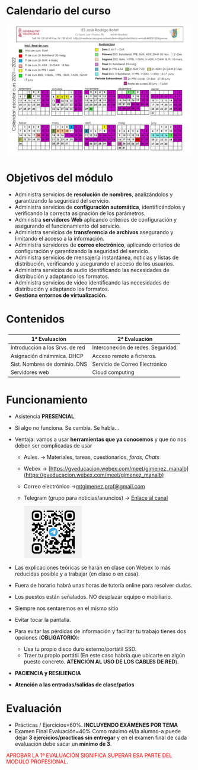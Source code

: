 Calendario del curso
===============
![Calendario IES Botet Curso 2021-22](img/CALENDARI2021-22WEB.png "Calendario IES Botet Curso 2021-22")

Objetivos del módulo
===============
+ Administra servicios de **resolución de nombres**, analizándolos y garantizando la seguridad del servicio.
+ Administra servicios de **configuración automática**, identificándolos y verificando la correcta asignación de los parámetros.
+ Administra **servidores Web** aplicando criterios de configuración y asegurando el funcionamiento del servicio.
+ Administra servicios de **transferencia de archivos** asegurando y limitando el acceso a la información.
+ Administra servidores de **correo electrónico**, aplicando criterios de configuración y garantizando la seguridad del servicio.
+ Administra servicios de mensajería instantánea, noticias y listas de distribución, verificando y asegurando el acceso de los usuarios.
+ Administra servicios de audio identificando las necesidades de distribución y adaptando los formatos.
+ Administra servicios de vídeo identificando las necesidades de distribución y adaptando los formatos.
+ **Gestiona entornos de virtualización.**

Contenidos
===============

<table style=" margin-left: auto;margin-right: auto;padding:5px; border:1;">
    <thead>
        <tr>
            <th>1ª Evaluación</th>
            <th>2ª Evaluación</th>
        </tr>
    </thead>
    <tbody>
        <tr>
            <td >Introducción a los Srvs. de red</td>
            <td >Interconexión de redes. Seguridad.</td>
        </tr>
        <tr>
        <td >Asignación dinámmica. DHCP</td>
        <td>Acceso remoto a ficheros.</td>
        </tr>
        <tr>
            <td >Sist. Nombres de dominio. DNS</td>
            <td>Servicio de Correo Electrónico</td>
        </tr>
        <tr>
        <td >Servidores web</td>
        <td>Cloud computing</td>
        </tr>
    </tbody>
</table>

Funcionamiento
===============

+ Asistencia **PRESENCIAL**.
+ Si algo no funciona. Se cambia. Se habla...
+ Ventaja: vamos a usar **herramientas que ya conocemos** y que no nos deben ser complicadas de usar
  + Aules. → Materiales, tareas, cuestionarios, *foros, Chats*
  + Webex → [https://gveducacion.webex.com/meet/gimenez_manalb](https://gveducacion.webex.com/meet/gimenez_manalb)
  + Correo electrónico →[mtgimenez.prof@gmail.com](mailto:mtgimenez.prof@gmail.com)
  + Telegram (grupo para noticias/anuncios) → [Enlace al canal](https://t.me/joinchat/WRVYnBd3Dh5j1hXV)

      ![QRGrupoTelegram](img/QRGrupoTelegram.png "Enlace al canal de Telegram")

+ Las explicaciones teóricas se harán en clase con Webex lo más reducidas posible y a trabajar (en clase o en casa).
+ Fuera de horario habrá unas horas de tutoría online para resolver dudas.
+ Los puestos están señalados. NO desplazar equipo o mobiliario.
+ Siempre nos sentaremos en el mismo sitio
+ Evitar tocar la pantalla.
+ Para evitar las pérdidas de información y facilitar tu trabajo tienes dos opciones (**OBLIGATORIO**):
  + Usa tu propio disco duro externo/portátil SSD.
  + Traer tu propio portátil (En este caso habría que ubicarte en algún puesto concreto. **ATENCIÓN AL USO DE LOS CABLES DE RED**).
+ **PACIENCIA y RESILIENCIA**
+ **Atención a las entradas/salidas de clase/patios**

Evaluación
===============

+ Prácticas / Ejercicios=60%. **INCLUYENDO EXÁMENES POR TEMA**
+ Examen Final Evaluación=40%
Como máximo el/la alumno-a puede dejar **3 ejercicios/practicas sin entregar** y en el examen final de cada evaluación debe sacar un **mínimo de 3**.

<span style="color: red;">APROBAR LA 1ª EVALUACIÓN SIGNIFICA SUPERAR ESA PARTE DEL MODULO PROFESIONAL</span>.
